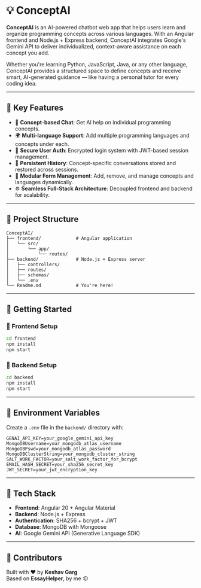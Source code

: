 # 💡 ConceptAI

**ConceptAI** is an AI-powered chatbot web app that helps users learn and organize programming concepts across various languages. With an Angular frontend and Node.js + Express backend, ConceptAI integrates Google's Gemini API to deliver individualized, context-aware assistance on each concept you add.

Whether you're learning Python, JavaScript, Java, or any other language, ConceptAI provides a structured space to define concepts and receive smart, AI-generated guidance — like having a personal tutor for every coding idea.

---

## 🌟 Key Features

-   🧠 **Concept-based Chat**: Get AI help on individual programming concepts.
-   🌍 **Multi-language Support**: Add multiple programming languages and concepts under each.
-   🔐 **Secure User Auth**: Encrypted login system with JWT-based session management.
-   💬 **Persistent History**: Concept-specific conversations stored and restored across sessions.
-   🧰 **Modular Form Management**: Add, remove, and manage concepts and languages dynamically.
-   ⚙️ **Seamless Full-Stack Architecture**: Decoupled frontend and backend for scalability.

---

## 🧩 Project Structure

```
ConceptAI/
├── frontend/             # Angular application
│   └── src/
│       └── app/
│           └── routes/
├── backend/              # Node.js + Express server
│   ├── controllers/
│   ├── routes/
│   ├── schemas/
│   └── .env
└── Readme.md             # You're here!
```

---

## 🚀 Getting Started

### 🔧 Frontend Setup

```bash
cd frontend
npm install
npm start
```

### 🔧 Backend Setup

```bash
cd backend
npm install
npm start
```

---

## 🔐 Environment Variables

Create a `.env` file in the `backend/` directory with:

```env
GENAI_API_KEY=your_google_gemini_api_key
MongoDBUsername=your_mongodb_atlas_username
MongoDBPswd=your_mongodb_atlas_password
MongoDBClusterString=your_mongodb_cluster_string
SALT_WORK_FACTOR=your_salt_work_factor_for_bcrypt
EMAIL_HASH_SECRET=your_sha256_secret_key
JWT_SECRET=your_jwt_encryption_key
```

---

## 🧠 Tech Stack

-   **Frontend**: Angular 20 + Angular Material
-   **Backend**: Node.js + Express
-   **Authentication**: SHA256 + bcrypt + JWT
-   **Database**: MongoDB with Mongoose
-   **AI**: Google Gemini API (Generative Language SDK)

---

## 🧠 Contributors

Built with ❤️ by **Keshav Garg**  
Based on **EssayHelper**, by me :D
